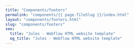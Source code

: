 ```yaml
---
title: "Components/footers"
permalink: "components/{{ page.fileSlug }}/index.html"
layout: "components/footers.html"
slug: "components/footers"
seo:
  title: "Jules - Webflow HTML website template"
  og_title: "Jules - Webflow HTML website template"
---
```

